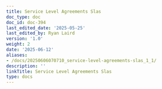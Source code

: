 ```yaml
---
title: Service Level Agreements Slas
doc_type: doc
doc_id: doc-394
last_edited_date: '2025-05-25'
last_edited_by: Ryan Laird
version: '1.0'
weight: 2
date: '2025-06-12'
aliases:
- /docs/20250606070710_service-level-agreements-slas_1_1/
description: ''
linkTitle: Service Level Agreements Slas
type: docs
---
```


